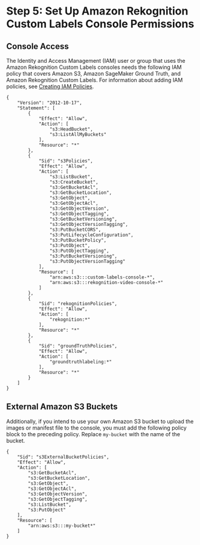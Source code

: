 # Step 5: Set Up Amazon Rekognition Custom Labels Console Permissions<a name="su-console-policy"></a>

## Console Access<a name="su-console-access"></a>

The Identity and Access Management \(IAM\) user or group that uses the Amazon Rekognition Custom Labels consoles needs the following IAM policy that covers Amazon S3, Amazon SageMaker Ground Truth, and Amazon Rekognition Custom Labels\. For information about adding IAM policies, see [Creating IAM Policies](https://docs.aws.amazon.com/IAM/latest/UserGuide/access_policies_create.html)\.

```
{
    "Version": "2012-10-17",
    "Statement": [
        {
            "Effect": "Allow",
            "Action": [
                "s3:HeadBucket",
                "s3:ListAllMyBuckets"
            ],
            "Resource": "*"
        },
        {
            "Sid": "s3Policies",
            "Effect": "Allow",
            "Action": [
                "s3:ListBucket",
                "s3:CreateBucket",
                "s3:GetBucketAcl",
                "s3:GetBucketLocation",
                "s3:GetObject",
                "s3:GetObjectAcl",
                "s3:GetObjectVersion",
                "s3:GetObjectTagging",
                "s3:GetBucketVersioning",
                "s3:GetObjectVersionTagging",
                "s3:PutBucketCORS",
                "s3:PutLifecycleConfiguration",
                "s3:PutBucketPolicy",
                "s3:PutObject",
                "s3:PutObjectTagging",
                "s3:PutBucketVersioning",
                "s3:PutObjectVersionTagging"
            ],
            "Resource": [
                "arn:aws:s3:::custom-labels-console-*",
                "arn:aws:s3:::rekognition-video-console-*"
            ]
        },
        {
            "Sid": "rekognitionPolicies",
            "Effect": "Allow",
            "Action": [
                "rekognition:*"
            ],
            "Resource": "*"
        },
        {
            "Sid": "groundTruthPolicies",
            "Effect": "Allow",
            "Action": [
                "groundtruthlabeling:*"
            ],
            "Resource": "*"
        }
    ]
}
```

## External Amazon S3 Buckets<a name="su-external-buckets"></a>

Additionally, if you intend to use your own Amazon S3 bucket to upload the images or manifest file to the console, you must add the following policy block to the preceding policy\. Replace `my-bucket` with the name of the bucket\.

```
{
    "Sid": "s3ExternalBucketPolicies",
    "Effect": "Allow",
    "Action": [
        "s3:GetBucketAcl",
        "s3:GetBucketLocation",
        "s3:GetObject",
        "s3:GetObjectAcl",
        "s3:GetObjectVersion",
        "s3:GetObjectTagging",
        "s3:ListBucket",
        "s3:PutObject"
    ],
    "Resource": [
        "arn:aws:s3:::my-bucket*"
    ]
}
```